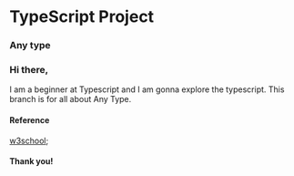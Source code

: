 # TypeScript Project
### Any type
### Hi there,
I am a beginner at Typescript and I am gonna explore the typescript.
This branch is for all about Any Type.

#### Reference
[w3school](https://www.w3schools.com/typescript/typescript_object_types.php);

#### Thank you!

